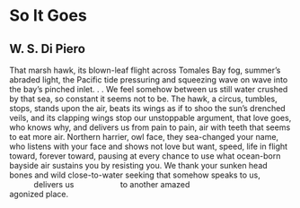 # So It Goes
## W. S. Di Piero
That marsh hawk,
its blown-leaf flight
across Tomales Bay fog,
summer’s abraded light,
the Pacific tide pressuring
and squeezing wave on wave
into the bay’s pinched inlet. . .
We feel somehow between us
still water crushed by that sea,
so constant it seems not to be.
The hawk, a circus, tumbles,
stops, stands upon the air,
beats its wings as if to shoo
the sun’s drenched veils,
and its clapping wings stop
our unstoppable argument,
that love goes, who knows why,
and delivers us from pain
to pain, air with teeth
that seems to eat more air.
Northern harrier, owl face,
they sea-changed your name,
who listens with your face
and shows not love but want,
speed, life in flight
toward, forever toward,
pausing at every chance
to use what ocean-born
bayside air sustains you
by resisting you. We thank
your sunken head bones
and wild close-to-water seeking
that somehow speaks to us,
           delivers us
                    to another amazed
                              agonized place.